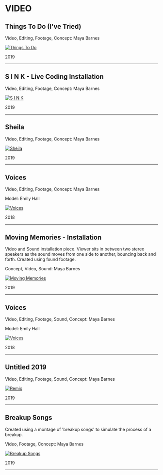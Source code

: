 # VIDEO

## Things To Do (I've Tried)

Video, Editing, Footage, Concept: Maya Barnes

[![Things To Do](https://i.ytimg.com/an_webp/irB1JBbkKww/mqdefault_6s.webp?du=3000&sqp=CLi094MG&rs=AOn4CLAwr8wdDV6YMYRY3Lrw4GbIPBwuUA)](https://www.youtube.com/watch?v=irB1JBbkKww)

2019

---


## S I N K - Live Coding Installation

Video, Editing, Footage, Concept: Maya Barnes

[![S I N K](https://i.ytimg.com/an_webp/KudGQsztCP4/mqdefault_6s.webp?du=3000&sqp=CNKn94MG&rs=AOn4CLBilP9SYJvNGIc63fkXPBfY8kx73w)](https://www.youtube.com/watch?v=KudGQsztCP4&t=83s)

2019

---

## Sheila 

Video, Editing, Footage, Concept: Maya Barnes

[![Sheila](https://i.ytimg.com/an_webp/mjvJFUroZ0E/mqdefault_6s.webp?du=3000&sqp=CIWQ94MG&rs=AOn4CLBAYEcnlUe-vPR1QdoTfNqMP74-Xw)](https://www.youtube.com/watch?v=mjvJFUroZ0E)

2019

---

## Voices

Video, Editing, Footage, Concept: Maya Barnes

Model: Emily Hall

[![Voices](https://i.ytimg.com/an_webp/UE1jgQYh6sk/mqdefault_6s.webp?du=3000&sqp=CO-O94MG&rs=AOn4CLD-Gd-tXBNK0a8PoiaewwEbQVCx-Q)](http://www.youtube.com/watch?v=UE1jgQYh6sk)

2018

---

## Moving Memories - Installation

Video and Sound installation piece. Viewer sits in between two stereo speakers as the sound moves from one side to another, bouncing back and forth.
Created using found footage.

Concept, Video, Sound: Maya Barnes


[![Moving Memories](https://i.ytimg.com/an_webp/6lAVzRQlySU/mqdefault_6s.webp?du=3000&sqp=CN6B94MG&rs=AOn4CLA-stV0UpcukmAuzJW85zWqcv1lFA)](http://www.youtube.com/watch?v=6lAVzRQlySU)

2019

---


## Voices

Video, Editing, Footage, Sound, Concept: Maya Barnes

Model: Emily Hall

[![Voices](https://i.ytimg.com/an_webp/UE1jgQYh6sk/mqdefault_6s.webp?du=3000&sqp=CO-O94MG&rs=AOn4CLD-Gd-tXBNK0a8PoiaewwEbQVCx-Q)](http://www.youtube.com/watch?v=UE1jgQYh6sk)

2018

---

## Untitled 2019

Video, Editing, Footage, Sound, Concept: Maya Barnes

[![Remix](https://i.ytimg.com/an_webp/JL62m8DfQsU/mqdefault_6s.webp?du=3000&sqp=COW294MG&rs=AOn4CLB1tsyezo6m2LcqIHjDdOwFwPRsCg)](https://www.youtube.com/watch?v=JL62m8DfQsU&t=76s)

2019

---

## Breakup Songs

Created using a montage of 'breakup songs' to simulate the process of a breakup.

Video, Footage, Concept: Maya Barnes

[![Breakup Songs](https://i.ytimg.com/an_webp/AK2nIfkE668/mqdefault_6s.webp?du=3000&sqp=COGv94MG&rs=AOn4CLB9-swO02ieO_hkT0Jxvq_lQCcDcQ)](http://www.youtube.com/watch?v=AK2nIfkE668)

2019

---

